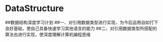 # DataStructure
##数据结构深度学习计划
##一、对引用数据类型进行实现，为今后运用自如打下良好基础，使自己具备快速学习其他语言的能力
##二、对引用数据类型所搭配的算法也进行实现，使深度理解计算机编程思维

